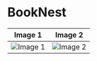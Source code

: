 # BookNest

 Image 1 | Image 2 |
|---------|---------|
| ![Image 1](./App_screenshots/splash.png) | ![Image 2](./App_screenshots/home.png) |
